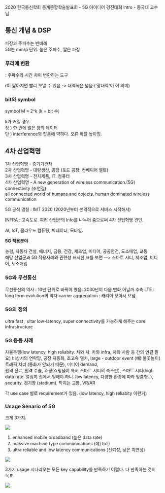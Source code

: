   2020 한국통신학회 동계종합학술발표회 - 5G 아이디어 경진대회 intro - 동국대 교수님

## 통신 개념 & DSP

파장과 주파수는 반비례  
5G는 mm/p 단위. 높은 주파수, 짧은 파장

### 푸리에 변환
: 주파수와 시간 차이 변환하는 도구

r이 짧아지면 빨리 보낼 수 있음 -> 대역폭은 넓음 ('광대역'이 이 의미)

### bit와 symbol

symbol M = 2^k (k = bit 수)

k가 커질 경우  
장 ) 한 번에 많은 양의 데이터   
단 )  interference와 잡음에 약하다. 오류 확률 높아짐.  

## 4차 산업혁명

1차 산업혁명 - 증기기관차  
2차 산업혁명 - 대량생산, 공장 (포드 공장, 컨베이어 벨트)  
3차 산업혁명 - 전자제품, IT. 컴퓨터  
4차 산업혁명 - A new generation of wireless communication.(5G) connectivity (초연결)  
 all connected world of humans and objects. human dominated wireless communication  
 
 5G 공식 명칭 : IMT 2020 (2020년부터 본격적으로 서비스 시작해서)  
 
 INFRA : 고속도로. 여러 산업군의 Info를 나누어 줌으로써 4차 산업혁명 견인.
 

AI, IoT, 클라우드 컴퓨팅, 빅데이터, 모바일.

**5G 적용분야**

농경, 자동차 건설, 에너지, 금융, 건강, 제조업, 미디어, 공공안전, 도소매업, 교통  
해당 산업군과 5G 적용사례와 관련성 표시한 표를 보면 --> 스마트 시티, 제조업, 미디어, 도소매업

### 5G와 무선통신

무선통신의 역사 : 10년 단위로 바뀌어 왔음. 2030년이 다음 변화 아닐까 추측
LTE : long term evolution의 약자
carrier aggregation : 캐리어 모아서 보냄.

### 5G의 정의

ultra fast , ultar low-latency, super connectivity를 가능하게 해주는 core infrastructure

### 5G 응용 사례

자율주행(low latency, high reliabity. 차와 차, 차와 infra, 차와 사람 등 간의 연결 필요)
비상시의 연락망, 공장 자동화, 초고속 열차, large - outdoor event (예) 불꽃놀이) 트래픽 처리 (통화가 안되기 때문), 미디어 demand,  
원격 진료, 원격 수술, 쇼핑(쇼핑몰이 특히 스마트 시티의 축소판), 스마트 시티(high data rate. 열심히 집에서 일해야 하니. low latency, 다양한 환경에 따라 
맞춤형..), security, 경기장 (stadium), 막히는 교통, VR/AR

각 use case 별로 requirement가 있음. (low latency, high reliabity 이런거)

### Usage Senario of 5G

크게 3가지.

![](https://www.researchgate.net/profile/Pouria_Sayyad_Khodashenas/publication/326440023/figure/fig2/AS:649290988941317@1531814443735/Usage-scenarios-of-IMT-2020-and-beyond-Source-ITU-R-4.png)
1. enhansed mobile broadband (높은 data rate)
2. massive machine type communications (예) IoT)
3. ultra reliable and low latency communications (신뢰성, 낮은 지연성)

![](https://www.netmanias.com/ko/?m=attach&no=8176)

3가지 usage 시나리오는 모든 key capability를 만족하기 어렵다. 다 만족하는 것이 목표

![](https://www.netmanias.com/ko/?m=attach&no=8177)

